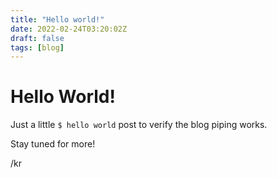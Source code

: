 ```yaml
---
title: "Hello world!"
date: 2022-02-24T03:20:02Z
draft: false
tags: [blog]
---
```

# Hello World!

Just a little `$ hello world` post to verify the blog piping works.

Stay tuned for more!

/kr